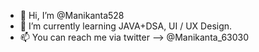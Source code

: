 - 👋 Hi, I’m @Manikanta528
- 🌱 I’m currently learning JAVA+DSA, UI / UX Design.
- 📫 You can reach me via twitter --> @Manikanta_63030


